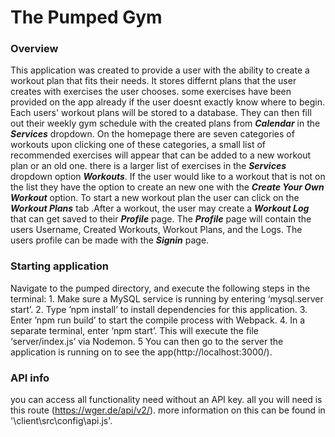 # The Pumped Gym

### Overview

This application was created to provide a user with the ability to create a 
workout plan that fits their needs. It stores differnt plans that the user 
creates with exercises the user chooses. some exercises have been provided 
on the app already if the user doesnt exactly know where to begin. Each
users' workout plans will be stored to a database. They can then fill out
their weekly gym schedule with the created plans from **_Calendar_** in the 
**_Services_** dropdown. On the homepage there are seven categories of 
workouts upon clicking one of these categories, a small list of recommended 
exercises will appear that can be added to a new workout plan or an old 
one. there is a larger list of exercises in the **_Services_** dropdown 
option **_Workouts_**. If the user would like to a workout that is not on 
the list they have the option to create an new one with the 
**_Create Your Own Workout_** option. To start a new workout plan the user
 can click on the **_Workout Plans_** tab .After a workout, the user may 
 create a **_Workout Log_** that can get saved to their **_Profile_** page. 
 The **_Profile_** page will contain the users Username, Created Workouts, 
 Workout Plans, and the Logs. The users profile can be made with the 
 **_Signin_** page.

 ### Starting application

Navigate to the pumped directory, and execute the following steps in the 
terminal: 1. Make sure a MySQL service is running by entering ‘mysql.server
 start’. 2. Type ’npm install’ to install dependencies for this 
 application. 3. Enter ’npm run build’ to start the compile process with 
 Webpack. 4. In a separate terminal, enter ‘npm start’. This will execute 
 the file ‘server/index.js’ via Nodemon. 5 You can then go to the server 
 the application is running on to see the app(http://localhost:3000/).

### API info 

you can access all functionality need without an API key. all you will need
is this route (https://wger.de/api/v2/). more information on this can be found in '\client\src\config\api.js'.
